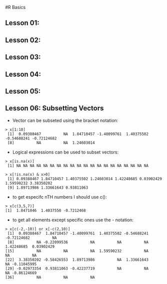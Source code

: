 #R Basics
## Lesson 01:
## Lesson 02:
## Lesson 03:
## Lesson 04:
## Lesson 05:
## Lesson 06: Subsetting Vectors

- Vector can be subseted using the bracket notation:

```
> x[1:10]
 [1]  0.09388467          NA  1.84710457 -1.40099761  1.40375502 -0.54688241 -0.72124682
 [8]          NA          NA  1.24603014
```

- Logical expressions can be used to subset vectors:

```
> x[is.na(x)]
 [1] NA NA NA NA NA NA NA NA NA NA NA NA NA NA NA NA NA NA NA NA

```

```
> x[!is.na(x) & x>0]
 [1] 0.09388467 1.84710457 1.40375502 1.24603014 1.42248685 0.03902429 1.59590232 3.38350202
 [9] 1.89713986 1.33661643 0.93811063
```

- to get especifc nTH numbers I should use c():
```
> x[c(3,5,7)]
[1]  1.8471046  1.4037550 -0.7212468
```
- to get all elements except specific ones use the - notation:
```
> x[c(-2,-10)] or x[-c(2,10)]
 [1]  0.09388467  1.84710457 -1.40099761  1.40375502 -0.54688241 -0.72124682          NA
 [8]          NA -0.22099536          NA          NA          NA  1.42248685  0.03902429
[15]          NA          NA          NA  1.59590232          NA          NA          NA
[22]  3.38350202 -0.58426553  1.89713986          NA  1.33661643          NA -0.11045995
[29] -0.02973354  0.93811063 -0.42237719          NA          NA          NA -0.86124669
[36]          NA          NA          NA

```
